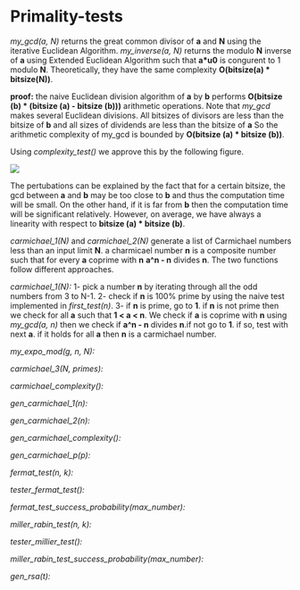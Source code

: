 # Primality-tests
*my_gcd(a, N)* returns the great common divisor of **a** and **N** using the iterative Euclidean Algorithm. *my_inverse(a, N)* returns the modulo **N** inverse of **a** using Extended Euclidean Algorithm such that **a*u0** is congurent to 1 modulo **N**. Theoretically, they have the same complexity **O(bitsize(a) * bitsize(N))**. 

**proof:** the naive Euclidean division algorithm of **a** by **b** performs **O(bitsize (b) * (bitsize (a) - bitsize (b)))**   arithmetic operations. Note that *my_gcd* makes several Euclidean divisions. All bitsizes of divisors are less than the bitsize of **b** and all sizes of dividends are less than the bitsize of **a** 
So the arithmetic complexity of my_gcd is bounded by **O(bitsize (a) * bitsize (b))**.

Using *complexity_test()* we approve this by the following figure. 

![](https://github.com/ilyasAr/Primality-tests/blob/master/gcd_inverse.png)

The pertubations can be explained by the fact that for a certain bitsize, the gcd between **a** and **b** may be too close to **b** and thus the computation time will be small. On the other hand, if it is far from **b** then the computation time will be significant relatively. However, on average, we have always a linearity with respect to **bitsize (a) * bitsize (b)**.

*carmichael_1(N)* and *carmichael_2(N)* generate a list of Carmichael numbers less than an input limit **N**. a charmicael number **n** is a composite number such that for every **a** coprime with **n** **a^n - n** divides **n**. The two functions follow different approaches.

*carmichael_1(N):*
1- pick a number **n** by iterating through all the odd numbers from 3 to N-1.
2- check if **n** is 100% prime by using the naive test implemented in *first_test(n)*.
3- if **n** is prime, go to **1**. if **n** is not prime then we check for all **a** such that **1 < a < n**. We check if **a** is coprime with **n** using *my_gcd(a, n)* then we check if **a^n - n** divides **n**.if not go to **1**. if so, test with next **a**. if it holds for all **a** then **n** is a carmichael number. 

*my_expo_mod(g, n, N):*



*carmichael_3(N, primes):*

*carmichael_complexity():*

*gen_carmichael_1(n):*

*gen_carmichael_2(n):*

*gen_carmichael_complexity():*

*gen_carmichael_p(p):*

*fermat_test(n, k):*

*tester_fermat_test():*

*fermat_test_success_probability(max_number):*

*miller_rabin_test(n, k):*

*tester_millier_test():*

*miller_rabin_test_success_probability(max_number):*

*gen_rsa(t):*
